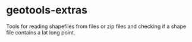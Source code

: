 geotools-extras
=================

Tools for reading shapefiles from files or zip files and checking if a shape file contains a lat long point.
